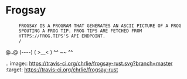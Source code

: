 # Frogsay

         FROGSAY IS A PROGRAM THAT GENERATES AN ASCII PICTURE OF A FROG
         SPOUTING A FROG TIP. FROG TIPS ARE FETCHED FROM
         HTTPS://FROG.TIPS'S API ENDPOINT.
         /
   @..@
  (----)
 ( >__< )
 ^^ ~~ ^^


.. image:: https://travis-ci.org/chrlie/frogsay-rust.svg?branch=master
    :target: https://travis-ci.org/chrlie/frogsay-rust
